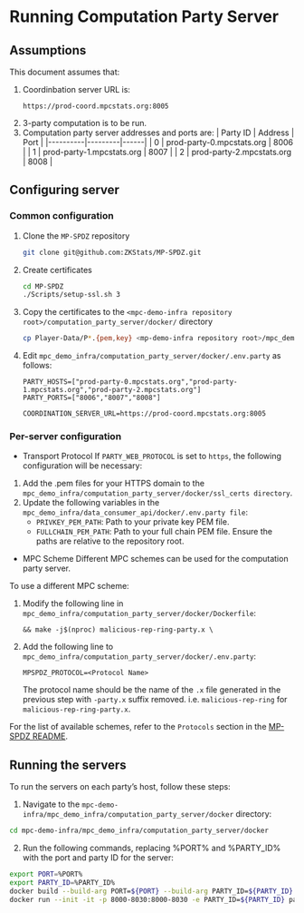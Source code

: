 # Running Computation Party Server

## Assumptions
This document assumes that:
1. Coordinbation server URL is:
   ```
   https://prod-coord.mpcstats.org:8005
   ```
2. 3-party computation is to be run.
3. Computation party server addresses and ports are:
| Party ID | Address | Port |
|----------|---------|------|
| 0 | prod-party-0.mpcstats.org | 8006 |
| 1 | prod-party-1.mpcstats.org | 8007 |
| 2 | prod-party-2.mpcstats.org | 8008 |
 
## Configuring server
### Common configuration
1. Clone the `MP-SPDZ` repository
   ```bash
   git clone git@github.com:ZKStats/MP-SPDZ.git
   ```

2. Create certificates
   ```bash
   cd MP-SPDZ
   ./Scripts/setup-ssl.sh 3
   ```

3. Copy the certificates to the `<mpc-demo-infra repository root>/computation_party_server/docker/` directory
   ```bash
   cp Player-Data/P*.{pem,key} <mp-demo-infra repository root>/mpc_demo_infra/computation_party_server/docker/
   ```

4. Edit `mpc_demo_infra/computation_party_server/docker/.env.party` as follows:
   ```
   PARTY_HOSTS=["prod-party-0.mpcstats.org","prod-party-1.mpcstats.org","prod-party-2.mpcstats.org"]
   PARTY_PORTS=["8006","8007","8008"]
   ```

   ```
   COORDINATION_SERVER_URL=https://prod-coord.mpcstats.org:8005
   ```

### Per-server configuration

- Transport Protocol
If `PARTY_WEB_PROTOCOL` is set to `https`, the following configuration will be necessary:
1. Add the .pem files for your HTTPS domain to the `mpc_demo_infra/computation_party_server/docker/ssl_certs directory`.
2. Update the following variables in the `mpc_demo_infra/data_consumer_api/docker/.env.party file`:
   - `PRIVKEY_PEM_PATH`: Path to your private key PEM file.
   - `FULLCHAIN_PEM_PATH`: Path to your full chain PEM file.
   Ensure the paths are relative to the repository root.

- MPC Scheme
Different MPC schemes can be used for the computation party server.

To use a different MPC scheme:
1. Modify the following line in `mpc_demo_infra/computation_party_server/docker/Dockerfile`:
   ```
   && make -j$(nproc) malicious-rep-ring-party.x \
   ```
2. Add the following line to `mpc_demo_infra/computation_party_server/docker/.env.party`:
   ```
   MPSPDZ_PROTOCOL=<Protocol Name>
   ```
   The protocol name should be the name of the `.x` file generated in the previous step with `-party.x` suffix removed. i.e. `malicious-rep-ring` for `malicious-rep-ring-party.x`.

For the list of available schemes, refer to the `Protocols` section in the [MP-SPDZ README](https://github.com/ZKStats/MP-SPDZ?tab=readme-ov-file).

## Running the servers
To run the servers on each party’s host, follow these steps:

1. Navigate to the `mpc-demo-infra/mpc_demo_infra/computation_party_server/docker` directory:
```bash
cd mpc-demo-infra/mpc_demo_infra/computation_party_server/docker
```

2. Run the following commands, replacing %PORT% and %PARTY_ID% with the port and party ID for the server:
```bash
export PORT=%PORT%
export PARTY_ID=%PARTY_ID%
docker build --build-arg PORT=${PORT} --build-arg PARTY_ID=${PARTY_ID} -t party .
docker run --init -it -p 8000-8030:8000-8030 -e PARTY_ID=${PARTY_ID} party
```

